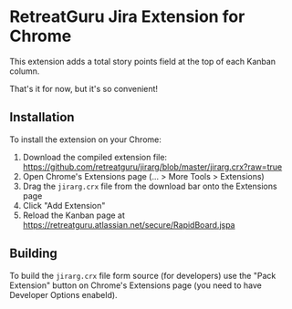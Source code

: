 RetreatGuru Jira Extension for Chrome 
=====================================

This extension adds a total story points field at the top of each Kanban column.

That's it for now, but it's so convenient!

Installation
------------

To install the extension on your Chrome:

1. Download the compiled extension file: https://github.com/retreatguru/jirarg/blob/master/jirarg.crx?raw=true
2. Open Chrome's Extensions page (... > More Tools > Extensions)
3. Drag the `jirarg.crx` file from the download bar onto the Extensions page
4. Click "Add Extension"
5. Reload the Kanban page at https://retreatguru.atlassian.net/secure/RapidBoard.jspa

Building
--------

To build the `jirarg.crx` file form source (for developers) use the "Pack Extension" button on Chrome's Extensions page (you need to have Developer Options enabeld).
